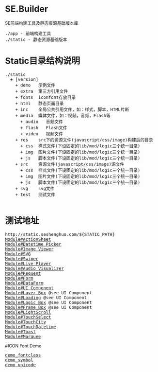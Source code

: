 # SE.Builder
SE前端构建工具及静态资源基础版本库

<pre>
./app - 前端构建工具
./static - 静态资源基础版本
</pre>

# Static目录结构说明
<pre>
./static
  + [version]
    + demo   示例文件
    + extra  第三方引用文件
    + fonts  iconfont存放目录
    + html   静态页面目录
    + inc    全局公共引用文件，如：样式，脚本，HTML片断
    + media  媒体文件，如：视频，音频，Flash等
      + audio   音频文件
      + flash   Flash文件
      + video   视频文件
    + res    src下的资源文件(javascript/css/image)构建后的目录
      + css  样式文件(下设固定的lib/mod/logic三个统一目录)
      + img  图片文件(下设固定的lib/mod/logic三个统一目录)
      + js   脚本文件(下设固定的lib/mod/logic三个统一目录)
    + src    资源文件(javascript/css/image)源文件
      + css  样式文件(下设固定的lib/mod/logic三个统一目录)
      + img  图片文件(下设固定的lib/mod/logic三个统一目录)
      + js   脚本文件(下设固定的lib/mod/logic三个统一目录)
    + svg    svg文件
    + test   测试文件

</pre>

# 测试地址
<pre>
http://static.seshenghuo.com/${STATIC_PATH}
<a href="http://static.seshenghuo.com/static/basic/test/mod_actionsheet.shtml" target="_blank">Module#ActionSheet</a>
<a href="http://static.seshenghuo.com/static/basic/test/mod_datetimepicker.shtml" target="_blank">Module#Datetime Picker</a>
<a href="http://static.seshenghuo.com/static/basic/test/mod_imageviewer.shtml" target="_blank">Module#Image Viewer</a>
<a href="http://static.seshenghuo.com/static/basic/test/mod_svg.shtml" target="_blank">Module#SVG</a>
<a href="http://static.seshenghuo.com/static/basic/test/mod_swiper.shtml" target="_blank">Module#Swiper</a>
<a href="http://static.seshenghuo.com/static/basic/test/mod_liveplayer.shtml" target="_blank">Module#Live Player</a>
<a href="http://static.seshenghuo.com/static/basic/test/mod_audiovisualizer.shtml" target="_blank">Module#Audio Visualizer</a>
<a href="http://static.seshenghuo.com/static/basic/test/mod_request.shtml" target="_blank">Module#Request</a>
<a href="http://static.seshenghuo.com/static/basic/test/mod_form.shtml" target="_blank">Module#Form</a>
<a href="http://static.seshenghuo.com/static/basic/test/mod_dataform.shtml" target="_blank">Module#DataForm</a>
<a href="http://static.seshenghuo.com/static/basic/test/mod_uicomponent.shtml" target="_blank">Module#UI Component</a>
<a href="http://static.seshenghuo.com/static/basic/test/mod_layerbox.shtml" target="_blank">Module#Layer Box</a> @see UI Component
<a href="http://static.seshenghuo.com/static/basic/test/mod_loading.shtml" target="_blank">Module#Loading</a> @see UI Component
<a href="http://static.seshenghuo.com/static/basic/test/mod_logicbox.shtml" target="_blank">Module#Logic Box</a> @see UI Component
<a href="http://static.seshenghuo.com/static/basic/test/mod_framebox.shtml" target="_blank">Module#Frame Box</a> @see UI Component
<a href="http://static.seshenghuo.com/static/basic/test/mod_lightscroll.shtml" target="_blank">Module#LightScroll</a>
<a href="http://static.seshenghuo.com/static/basic/test/mod_touchselect.shtml" target="_blank">Module#TouchSelect</a>
<a href="http://static.seshenghuo.com/static/basic/test/mod_touchcity.shtml" target="_blank">Module#TouchCity</a>
<a href="http://static.seshenghuo.com/static/basic/test/mod_touchdatetime.shtml" target="_blank">Module#TouchDatetime</a>
<a href="http://static.seshenghuo.com/static/basic/test/mod_toast.shtml" target="_blank">Module#Toast</a>
<a href="http://static.seshenghuo.com/static/basic/test/mod_marquee.shtml" target="_blank">Module#Marquee</a>
</pre>

#ICON Font Demo
<pre>
<a href="http://static.seshenghuo.com/static/basic/fonts/iconfont/basefont/demo_fontclass.html" target="_blank">demo_fontclass</a>
<a href="http://static.seshenghuo.com/static/basic/fonts/iconfont/basefont/demo_symbol.html" target="_blank">demo_symbol</a>
<a href="http://static.seshenghuo.com/static/basic/fonts/iconfont/basefont/demo_unicode.html" target="_blank">demo_unicode</a>
</pre>



